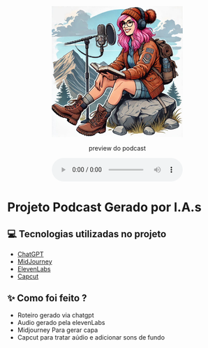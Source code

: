 <p align="center">
<img 
    src="output/podcaster-nati.jpg"
    width="300"
/>
</p>


<p align="center">
    preview do podcast
</p>

<div align="center">
    <audio src="output/wordventure.MP3" controls title="Podcast Wordventure"></audio>
</div>

# Projeto Podcast Gerado por I.A.s


## 💻 Tecnologias utilizadas no projeto

- [ChatGPT](https://chat.openai.com/) 
- [MidJourney](https://www.midjourney.com/app/)
- [ElevenLabs](https://beta.elevenlabs.io/)
- [Capcut](https://www.capcut.com/pt-br/)

## ✨ Como foi feito ?

- Roteiro gerado via chatgpt
- Audio gerado pela elevenLabs
- Midjourney Para gerar capa
- Capcut para tratar aúdio e adicionar sons de fundo
